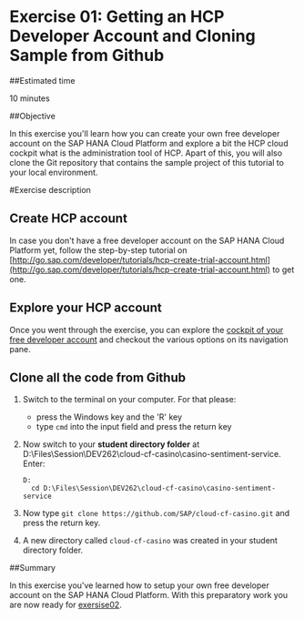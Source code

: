 # Exercise 01: Getting an HCP Developer Account and Cloning Sample from Github

##Estimated time

10 minutes

##Objective

In this exercise you'll learn how you can create your own free developer account on the SAP HANA Cloud Platform and explore a bit the HCP cloud cockpit what is the administration tool of HCP.
Apart of this, you will also clone the Git repository that contains the sample project of this tutorial to your local environment.

#Exercise description

## Create HCP account

In case you don't have a free developer account on the SAP HANA Cloud Platform yet, follow the step-by-step tutorial on [http://go.sap.com/developer/tutorials/hcp-create-trial-account.html](http://go.sap.com/developer/tutorials/hcp-create-trial-account.html) to get one.

## Explore your HCP account

Once you went through the exercise, you can explore the [cockpit of your free developer account](https://account.hanatrial.ondemand.com/cockpit) and checkout the various options on its navigation pane.

## Clone all the code from Github

1. Switch to the terminal on your computer. For that please:
	* press the Windows key and the 'R' key
	* type ```cmd``` into the input field and press the return key
2. Now switch to your **student directory folder** at D:\Files\Session\DEV262\cloud-cf-casino\casino-sentiment-service. Enter:
   ```
   D:
	 cd D:\Files\Session\DEV262\cloud-cf-casino\casino-sentiment-service
	 ```
	 
3. Now type ```git clone https://github.com/SAP/cloud-cf-casino.git``` and press the return key.
4. A new directory called ```cloud-cf-casino``` was created in your student directory folder.

##Summary

In this exercise you've learned how to setup your own free developer account on the SAP HANA Cloud Platform. With this preparatory work you are now ready for [exersise02](../exercise02).
